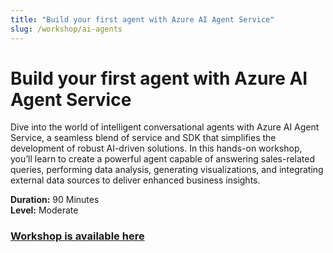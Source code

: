 ```yaml
---
title: "Build your first agent with Azure AI Agent Service"
slug: /workshop/ai-agents
---
```


# Build your first agent with Azure AI Agent Service

Dive into the world of intelligent conversational agents with Azure AI Agent Service, a seamless blend of service and SDK that simplifies the development of robust AI-driven solutions. In this hands-on workshop, you’ll learn to create a powerful agent capable of answering sales-related queries, performing data analysis, generating visualizations, and integrating external data sources to deliver enhanced business insights.

**Duration:** 90 Minutes   
**Level:** Moderate   

### **[Workshop is available here](https://workshop-ai-agents.globalaibootcamp.com/)**
